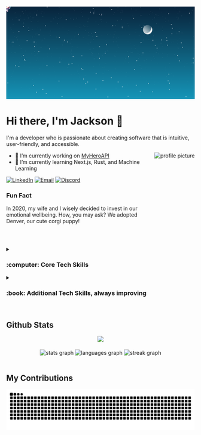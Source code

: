 ![Space Corgo](/images/svg/corgo_in_space.svg)

# Hi there, I'm Jackson 👋

I'm a developer who is passionate about creating software that is intuitive, user-friendly, and accessible. 

<img src="https://i.imgur.com/20GrbL2.png" alt="profile picture" align="left" style="float: right; margin-left: 1rem; height: 250px" />
 

- 🔭 I’m currently working on [MyHeroAPI](https://github.com/jacksontbailey/MyHeroAPI)
- 🌱 I’m currently learning Next.js, Rust, and Machine Learning

[![LinkedIn](https://img.shields.io/badge/-Linkedin-informational?style=flat-square&logo=linkedin&logoColor=white)](https://www.linkedin.com/in/jackson95bailey/)
[![Email](https://img.shields.io/badge/-Email-informational?style=flat-square&color=8B89CC&logo=protonmail&logoColor=white)](mailto:bailey95jackson@protonmail.com)
[![Discord](https://img.shields.io/badge/-Discord-informational?&style=flat-square&color=5865F2&logo=discord&logoColor=white)](https://discordapp.com/users/664049735899938816)
### **Fun Fact**
In 2020, my wife and I wisely decided to invest in our emotional wellbeing. How, you may ask? We adopted Denver, our cute corgi puppy! 

<br clear="both">

<details>
 <summary><h3>:computer: Core Tech Skills</h3></summary>
 <br/>
 
![Python](https://img.shields.io/badge/-Python-informational?color=3776AB&style=flat-square&logo=python&logoColor=FFFFFF)
![FastAPI](https://img.shields.io/badge/-FastAPI-informational?color=009688&style=flat-square&logo=fastapi&logoColor=FFFFFF)
![selenium](https://img.shields.io/badge/-selenium-informational?color=43B02A&style=flat-square&logo=selenium&logoColor=FFFFFF)
![pandas](https://img.shields.io/badge/-pandas-informational?color=150458&style=flat-square&logo=pandas&logoColor=FFFFFF)\
![HTML5](https://img.shields.io/badge/-HTML5-informational?color=E34F26&style=flat-square&logo=html5&logoColor=FFFFFF)
![CSS3](https://img.shields.io/badge/-CSS3-informational?color=1572B6&style=flat-square&logo=css3&logoColor=FFFFFF)
![JavaScript](https://img.shields.io/badge/-JavaScript-informational?color=F7DF1E&style=flat-square&logo=javascript&logoColor=FFFFFF)
![TypeScript](https://img.shields.io/badge/-TypeScript-informational?color=3178C6&style=flat-square&logo=typescript&logoColor=FFFFFF)
![Node%2Ejs](https://img.shields.io/badge/-Node%2Ejs-informational?color=339933&style=flat-square&logo=node%2Ejs&logoColor=FFFFFF)\
![React](https://img.shields.io/badge/-React-informational?color=61DAFB&style=flat-square&logo=react&logoColor=FFFFFF)
![React%20Router](https://img.shields.io/badge/-React%20Router-informational?color=CA4245&style=flat-square&logo=reactrouter&logoColor=FFFFFF)
![next%2Ejs](https://img.shields.io/badge/-next%2Ejs-informational?color=000000&style=flat-square&logo=next%2Ejs&logoColor=FFFFFF)
![Astro](https://img.shields.io/badge/-Astro-informational?color=FF5D01&style=flat-square&logo=astro&logoColor=FFFFFF)
![Bootstrap](https://img.shields.io/badge/-Bootstrap-informational?color=7952B3&style=flat-square&logo=bootstrap&logoColor=FFFFFF)
![Sass](https://img.shields.io/badge/-Sass-informational?color=CC6699&style=flat-square&logo=sass&logoColor=FFFFFF)\
![MongoDB](https://img.shields.io/badge/-MongoDB-informational?color=47A248&style=flat-square&logo=mongodb&logoColor=FFFFFF)
![Microsoft%20Sql%20Server](https://img.shields.io/badge/-Microsoft%20Sql%20Server-informational?color=CC2927&style=flat-square&logo=microsoftsqlserver&logoColor=FFFFFF)\
![Heroku](https://img.shields.io/badge/-Heroku-informational?color=491F59&style=flat-square&logo=heroku&logoColor=FFFFFF)
![Netlify](https://img.shields.io/badge/-Netlify-informational?color=00C7B7&style=flat-square&logo=netlify&logoColor=FFFFFF)
![Vercel](https://img.shields.io/badge/-Vercel-informational?color=000000&style=flat-square&logo=vercel&logoColor=FFFFFF)\
![Git](https://img.shields.io/badge/-Git-informational?color=F05032&style=flat-square&logo=git&logoColor=FFFFFF)
![npm](https://img.shields.io/badge/-npm-informational?color=CB3837&style=flat-square&logo=npm&logoColor=FFFFFF)
![Visual%20Studio%20Code](https://img.shields.io/badge/-Visual%20Studio%20Code-informational?color=007ACC&style=flat-square&logo=visualstudiocode&logoColor=FFFFFF)\
![Axios](https://img.shields.io/badge/-Axios-informational?color=5A29E4&style=flat-square&logo=axios&logoColor=FFFFFF)
![Postman](https://img.shields.io/badge/-Postman-informational?color=FF6C37&style=flat-square&logo=postman&logoColor=FFFFFF)
![Pytest](https://img.shields.io/badge/-Pytest-informational?color=0A9EDC&style=flat-square&logo=pytest&logoColor=FFFFFF)

<!-- 
Python, FastAPI, Selenium, pandas.
HTML, CSS, JavaScript, TypeScript, Node.js.
React, React Router, Next.js, Astro, Bootstrap, SASS.
MongoDB, Microsoft SQL Server.
Heroku, Netlify, Vercel.
Git, npm, Visual Studio Code.
Axios, Postman, Pytest.
-->
</details>

<details>
 <summary><h3>:book: Additional Tech Skills, always improving</h3></summary>
 <br/>

![Rust](https://img.shields.io/badge/-Rust-informational?color=000000&style=flat-square&logo=rust&logoColor=FFFFFF)\
![Django](https://img.shields.io/badge/-Django-informational?color=092E20&style=flat-square&logo=django&logoColor=FFFFFF)
![Flask](https://img.shields.io/badge/-Flask-informational?color=000000&style=flat-square&logo=flask&logoColor=FFFFFF)\
![Jupyter](https://img.shields.io/badge/-Jupyter-informational?color=F37626&style=flat-square&logo=jupyter&logoColor=FFFFFF)
![NumPy](https://img.shields.io/badge/-NumPy-informational?color=013243&style=flat-square&logo=numpy&logoColor=FFFFFF)
![TensorFlow](https://img.shields.io/badge/-TensorFlow-informational?color=FF6F00&style=flat-square&logo=tensorflow&logoColor=FFFFFF)
![PyTorch](https://img.shields.io/badge/-PyTorch-informational?color=EE4C2C&style=flat-square&logo=pytorch&logoColor=FFFFFF)\
![MUI](https://img.shields.io/badge/-MUI-informational?color=007FFF&style=flat-square&logo=mui&logoColor=FFFFFF)
![Tailwindcss](https://img.shields.io/badge/-Tailwindcss-informational?color=06B6D4&style=flat-square&logo=tailwindcss&logoColor=FFFFFF)\
![MySQL](https://img.shields.io/badge/-MySQL-informational?color=4479A1&style=flat-square&logo=mysql&logoColor=FFFFFF)
![PostgreSQL](https://img.shields.io/badge/-PostgreSQL-informational?color=4169E1&style=flat-square&logo=postgresql&logoColor=FFFFFF)
![SQLite](https://img.shields.io/badge/-SQLite-informational?color=003B57&style=flat-square&logo=sqlite&logoColor=FFFFFF)
![Docker](https://img.shields.io/badge/-Docker-informational?color=2496ED&style=flat-square&logo=docker&logoColor=FFFFFF)

<!--
Rust
Django, Flask
Jupyter, Numpy, TensorFlow, PyTorch,
MUI, Tailwindcss
MySQL, PostgreSQL, SQLite, Docker
-->
</details>

<br clear="both">

<section>
 <h2>Github Stats</h2>
 <div align="center">
   <img src="https://github-profile-trophy.vercel.app/?username=jacksontbailey&theme=tokyonight&row=1&column=7&no-frame=true&no-bg=true" height="150"/>
 </div>
 <br>
 <div align="center">
   <img src="https://github-readme-stats.vercel.app/api?username=jacksontbailey&hide_title=false&hide_rank=false&show_icons=true&include_all_commits=true&count_private=true&disable_animations=false&theme=tokyonight&locale=en&hide_border=true" height="150" alt="stats graph"  />
   <img src="https://github-readme-stats.vercel.app/api/top-langs?username=jacksontbailey&locale=en&hide_title=false&layout=compact&card_width=400&langs_count=6&theme=tokyonight&hide_border=true" height="150" alt="languages graph"  />
   <img src="https://streak-stats.demolab.com?user=jacksontbailey&locale=en&mode=weekly&theme=tokyonight&hide_border=true&border_radius=5" height="150" alt="streak graph"  />
 </div>
</section>

<br clear="both">

## My Contributions

<div align="center" width="100%">
 <picture style="display: block; margin: auto;">
   <source media="(prefers-color-scheme: dark)" srcset="https://github.com/jacksontbailey/jacksontbailey/blob/output/github-contribution-grid-snake-dark.svg">
   <source media="(prefers-color-scheme: light)" srcset="https://github.com/jacksontbailey/jacksontbailey/blob/output/github-contribution-grid-snake.svg">
   <img alt="github contribution grid snake animation" src="https://github.com/jacksontbailey/jacksontbailey/blob/output/github-contribution-grid-snake.svg">
 </picture>
</div>
